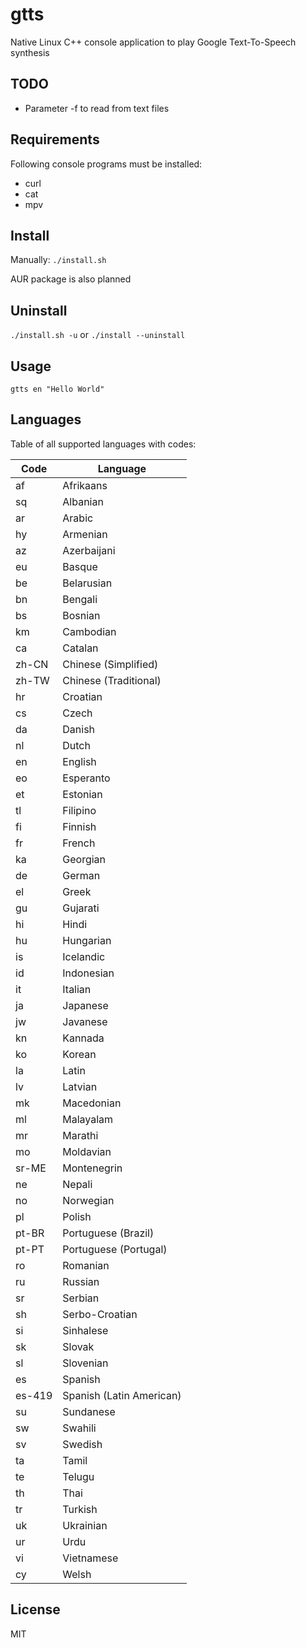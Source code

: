 # gtts 
Native Linux C++ console application to play Google Text-To-Speech synthesis

## TODO
* Parameter -f to read from text files 

## Requirements
Following console programs must be installed:
* curl
* cat
* mpv

## Install
Manually:
`./install.sh`

AUR package is also planned

## Uninstall
`./install.sh -u` or `./install --uninstall`

## Usage
<code>gtts en "Hello World"</code>

## Languages
Table of all supported languages with codes:

| Code | Language |
|------|----------|
| af | Afrikaans |
| sq | Albanian |
| ar | Arabic |
| hy | Armenian |
| az | Azerbaijani |
| eu | Basque |
| be | Belarusian |
| bn | Bengali |
| bs | Bosnian |
| km | Cambodian |
| ca | Catalan |
| zh-CN | Chinese (Simplified) |
| zh-TW | Chinese (Traditional) |
| hr | Croatian |
| cs | Czech |
| da | Danish |
| nl | Dutch |
| en | English |
| eo | Esperanto |
| et | Estonian |
| tl | Filipino |
| fi | Finnish |
| fr | French |
| ka | Georgian |
| de | German |
| el | Greek |
| gu | Gujarati |
| hi | Hindi |
| hu | Hungarian |
| is | Icelandic |
| id | Indonesian |
| it | Italian |
| ja | Japanese |
| jw | Javanese |
| kn | Kannada |
| ko | Korean |
| la | Latin |
| lv | Latvian |
| mk | Macedonian |
| ml | Malayalam |
| mr | Marathi |
| mo | Moldavian |
| sr-ME | Montenegrin |
| ne | Nepali |
| no | Norwegian |
| pl | Polish |
| pt-BR | Portuguese (Brazil) |
| pt-PT | Portuguese (Portugal) |
| ro | Romanian |
| ru | Russian |
| sr | Serbian |
| sh | Serbo-Croatian |
| si | Sinhalese |
| sk | Slovak |
| sl | Slovenian |
| es | Spanish |
| es-419 | Spanish (Latin American) |
| su | Sundanese |
| sw | Swahili |
| sv | Swedish |
| ta | Tamil |
| te | Telugu |
| th | Thai |
| tr | Turkish |
| uk | Ukrainian |
| ur | Urdu |
| vi | Vietnamese |
| cy | Welsh |

## License
MIT
